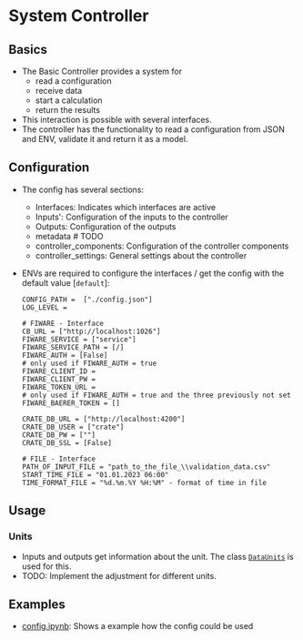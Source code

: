 # System Controller

## Basics
- The Basic Controller provides a system for 
    - read a configuration
    - receive data
    - start a calculation
    - return the results
- This interaction is possible with several interfaces.
- The controller has the functionality to read a configuration from JSON and ENV, validate it and return it as a model.

## Configuration
- The config has several sections:
    - Interfaces: Indicates which interfaces are active
    - Inputs': Configuration of the inputs to the controller
    - Outputs: Configuration of the outputs
    - metadata # TODO
    - controller_components: Configuration of the controller components
    - controller_settings: General settings about the controller 

- ENVs are required to configure the interfaces / get the config with the default value [`default`]:
    ```
    CONFIG_PATH =  ["./config.json"]
    LOG_LEVEL = 

    # FIWARE - Interface
    CB_URL = ["http://localhost:1026"]
    FIWARE_SERVICE = ["service"]
    FIWARE_SERVICE_PATH = [/]
    FIWARE_AUTH = [False]
    # only used if FIWARE_AUTH = true    
    FIWARE_CLIENT_ID = 
    FIWARE_CLIENT_PW = 
    FIWARE_TOKEN_URL = 
    # only used if FIWARE_AUTH = true and the three previously not set
    FIWARE_BAERER_TOKEN = []

    CRATE_DB_URL = ["http://localhost:4200"]
    CRATE_DB_USER = ["crate"]
    CRATE_DB_PW = [""]
    CRATE_DB_SSL = [False]

    # FILE - Interface
    PATH_OF_INPUT_FILE = "path_to_the_file_\\validation_data.csv"
    START_TIME_FILE = "01.01.2023 06:00"
    TIME_FORMAT_FILE = "%d.%m.%Y %H:%M" - format of time in file
    ```

## Usage

### Units
- Inputs and outputs get information about the unit. The class [`DataUnits`](./controller_software/utils/units.py) is used for this.
- TODO: Implement the adjustment for different units.

## Examples
- [config.ipynb](./examples/config.ipynb): Shows a example how the config could be used
